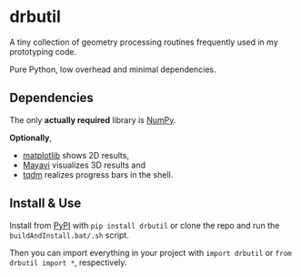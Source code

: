 # drbutil

A tiny collection of geometry processing routines frequently used in my prototyping code.

Pure Python, low overhead and minimal dependencies.

## Dependencies

The only **actually required** library is [NumPy](https://github.com/numpy/numpy).

**Optionally**, 
* [matplotlib](https://github.com/matplotlib/matplotlib) shows 2D results,
* [Mayavi](https://github.com/enthought/mayavi) visualizes 3D results and
* [tqdm](https://github.com/tqdm/tqdm) realizes progress bars in the shell.

## Install & Use
Install from [PyPI](https://pypi.org/project/drbutil/) with `pip install drbutil` or
clone the repo and run the `buildAndInstall.bat/.sh` script.

Then you can import everything in your project with `import drbutil` or `from drbutil import *`, respectively.
